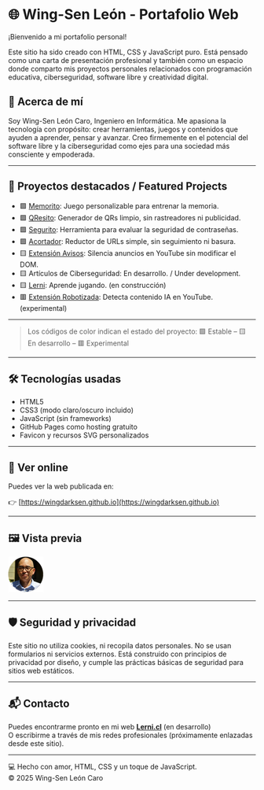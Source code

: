 # 🌐 Wing-Sen León - Portafolio Web

¡Bienvenido a mi portafolio personal!

Este sitio ha sido creado con HTML, CSS y JavaScript puro. Está pensado como una carta de presentación profesional y también como un espacio donde comparto mis proyectos personales relacionados con programación educativa, ciberseguridad, software libre y creatividad digital.

## 🧠 Acerca de mí

Soy Wing-Sen León Caro, Ingeniero en Informática. Me apasiona la tecnología con propósito: crear herramientas, juegos y contenidos que ayuden a aprender, pensar y avanzar. Creo firmemente en el potencial del software libre y la ciberseguridad como ejes para una sociedad más consciente y empoderada.

---

## 📁 Proyectos destacados / Featured Projects

- 🟩 [Memorito](https://github.com/WingDarkSen/Memorito): Juego personalizable para entrenar la memoria.
- 🟩 [QResito](https://qresito.netlify.app/): Generador de QRs limpio, sin rastreadores ni publicidad.
- 🟩 [Segurito](https://segurito.netlify.app/): Herramienta para evaluar la seguridad de contraseñas.
- 🟩 [Acortador](https://corta.onrender.com/): Reductor de URLs simple, sin seguimiento ni basura.
- 🟨 [Extensión Avisos](avisos/index.html): Silencia anuncios en YouTube sin modificar el DOM.
- 🟨 Artículos de Ciberseguridad: En desarrollo. / Under development.
- 🟨 [Lerni](https://lerni.cl/): Aprende jugando. (en construcción)
- 🟥 [Extensión Robotizada](robotizada/index.html): Detecta contenido IA en YouTube. (experimental)

---

> Los códigos de color indican el estado del proyecto: 🟩 Estable – 🟨 En desarrollo – 🟥 Experimental

---

## 🛠️ Tecnologías usadas

- HTML5
- CSS3 (modo claro/oscuro incluido)
- JavaScript (sin frameworks)
- GitHub Pages como hosting gratuito
- Favicon y recursos SVG personalizados

---

## 🔗 Ver online

Puedes ver la web publicada en:

👉 [https://wingdarksen.github.io](https://wingdarksen.github.io)

---

## 🖼️ Vista previa

![Captura del sitio](assets/WDKSProfile.png)

---

## 🛡️ Seguridad y privacidad

Este sitio no utiliza cookies, ni recopila datos personales. No se usan formularios ni servicios externos. Está construido con principios de privacidad por diseño, y cumple las prácticas básicas de seguridad para sitios web estáticos.

---

## 📬 Contacto

Puedes encontrarme pronto en mi web [**Lerni.cl**](https://lerni.cl) (en desarrollo)  
O escribirme a través de mis redes profesionales (próximamente enlazadas desde este sitio).

---

💻 Hecho con amor, HTML, CSS y un toque de JavaScript.  
© 2025 Wing-Sen León Caro
